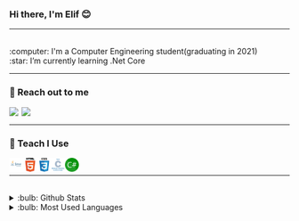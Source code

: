 ### Hi there, I'm Elif :blush:
<hr>
<br/>
<font> :computer: I'm a Computer Engineering student(graduating in 2021)</font>
<br/0>
<font> :star: I’m currently learning .Net Core</font>
<hr>

### :raising_hand: Reach out to me

<a href="https://www.linkedin.com/in/elifnuryantut/">
<img width="22" src="https://unpkg.com/simple-icons@v4/icons/linkedin.svg" align="left"/>
</a>
<a href="https://www.instagram.com/elifyantut/">
<img width="22" src="https://unpkg.com/simple-icons@v4/icons/instagram.svg" align="left"/> 
</a>

<br/>
<hr>


### :hammer: Teach I Use
<img align="left" src= "https://raw.githubusercontent.com/github/explore/80688e429a7d4ef2fca1e82350fe8e3517d3494d/topics/java/java.png" width="25" height="25">
<img align="left" src= "https://raw.githubusercontent.com/github/explore/80688e429a7d4ef2fca1e82350fe8e3517d3494d/topics/html/html.png" width="25" height="25">
<img align="left" src= "https://raw.githubusercontent.com/github/explore/80688e429a7d4ef2fca1e82350fe8e3517d3494d/topics/css/css.png" width="25" height="25">
<img align="left" src= "https://raw.githubusercontent.com/github/explore/80688e429a7d4ef2fca1e82350fe8e3517d3494d/topics/c/c.png" width="25" height="25">
<img align="left" src= "https://raw.githubusercontent.com/github/explore/80688e429a7d4ef2fca1e82350fe8e3517d3494d/topics/csharp/csharp.png" width="25" height="25">

<br/>
<hr>
<br/>

<details>
<summary>:bulb: Github Stats</summary>
<img src="https://github-readme-stats.vercel.app/api?username=elifyantut&theme=dark">
</details>

<details>
<summary>:bulb: Most Used Languages</summary>
<img src="https://github-readme-stats.vercel.app/api/top-langs/?username=elifyantut&layout=compact">
</details>


[linkedin]: https://www.linkedin.com/in/elifnuryantut/
[instagram]: https://www.instagram.com/elifyantut/
